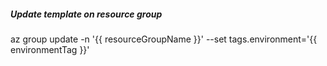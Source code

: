 ##### Update template on resource group

az group update -n '{{ resourceGroupName }}' --set tags.environment='{{ environmentTag }}'




